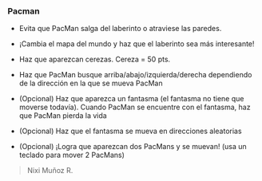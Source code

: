 ### Pacman

- Evita que PacMan salga del laberinto o atraviese las paredes.

- ¡Cambia el mapa del mundo y haz que el laberinto sea más interesante!

- Haz que aparezcan cerezas. Cereza = 50 pts.

- Haz que PacMan busque arriba/abajo/izquierda/derecha dependiendo de la dirección en la que se mueva PacMan

- (Opcional) Haz que aparezca un fantasma (el fantasma no tiene que moverse todavía). Cuando PacMan se  encuentre con el fantasma, haz que PacMan pierda la vida

- (Opcional) Haz que el fantasma se mueva en direcciones aleatorias

- (Opcional) ¡Logra que aparezcan dos PacMans y se muevan! (usa un teclado para mover 2 PacMans)

> Nixi Muñoz R.